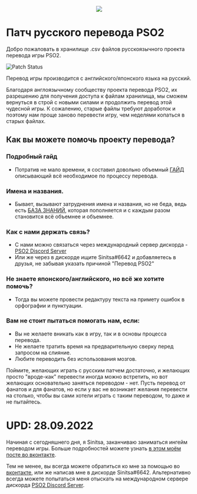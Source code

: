 <p align="center">
  <img src="http://i.imgur.com/bhLdxcj.gif" />
</p>

# Патч русского перевода PSO2
Добро пожаловать в хранилище .csv файлов русскоязычного проекта перевода игры PSO2.

![Patch Status](https://github.com/Arks-Layer/PSO2ENPatchCSV/actions/workflows/build.yml/badge.svg?branch=RU)


Перевод игры производится с английского/японского языка на русский.


Благодаря англоязычному сообществу проекта перевода PSO2, их разрешению для получения доступа к файлам хранилища, мы сможем вернуться в строй с новыми силами и продолжить перевод этой чудесной игры. К сожалению, старые файлы требуют доработок и поэтому нам проще заново перевести игру, чем неделями копаться в старых файлах.

## Как вы можете помочь проекту перевода?
### Подробный гайд
* Потратив не мало времени, я составил довольно объемный [ГАЙД] описывающий всё необходимое по процессу перевода.

### Имена и названия.
* Бывает, вызывают затруднения имена и названия, но не беда, ведь есть [БАЗА ЗНАНИЙ], которая пополняется и с каждым разом становится всё объемнее и объемнее.

### Как с нами держать связь?
* С нами можно связаться через международный сервер дискорда - [PSO2 Discord Server]
* Или же через в дискорде ищите Sinitsa#6642 и добавляетесь в друзья, не забывая указать причиной "Перевод PSO2"

### Не знаете японского/английского, но всё же хотите помочь?
* Тогда вы можете провести редактуру текста на примету ошибок в орфографии и пунктуации.

### Вам не стоит пытаться помогать нам, если:
* Вы не желаете вникать как в игру, так и в основы процесса перевода. 
* Не желаете тратить время на предварительную сверку перед запросом на слияние.
* Любите переводить без использования мозгов.

Поймите, желающих играть с русским патчем достаточно, и желающих просто "вроде-как" перевести иногда можно встретить, но вот желающих основательно заняться переводом - нет. Пусть перевод от фанатов и для фанатов, но если у вас не возникает желания перевести на столько, чтобы вы сами хотели играть с таким переводом, то даже и не пытайтесь. 



# UPD: 28.09.2022

Начиная с сегодняшнего дня, я Sinitsa, заканчиваю заниматься ингейм переводом игры.
Больше подробностей можете узнать [в этом моём посте во вконтакте].

Тем не менее, вы всегда можете обратиться ко мне за помощью во [вконтакте], или же написав мне в дискорде Sinitsa#6642. Альтернативно всегда можете попытаться меня отыскать на международном сервере дискорда [PSO2 Discord Server].


[Files]: https://github.com/Arks-Layer/PSO2ENPatchCSV/tree/RU/Files
[PSO2 Discord Server]: https://discord.gg/PSO2
[Wiki]: https://github.com/Arks-Layer/PSO2ENPatchCSV/wiki
[БАЗА ЗНАНИЙ]: https://docs.google.com/spreadsheets/d/18a7UesL8bGFKYBVYlvWGMdnbYmaD9Q_dabaPLvG0AaQ/edit?usp=sharing
[ГАЙД]: https://docs.google.com/document/d/1KyA9brwCXzvBZ-oTRkZBU7weMZs7FnPjsn2Uf9q0hYA/edit?usp=sharing
[RUvoice]: https://discord.gg/mKjBYdR
[вконтакте]: https://vk.com/si_ni_tsa
[в этом моём посте во вконтакте]: https://vk.com/sinitsahikari?w=wall-126691044_620
